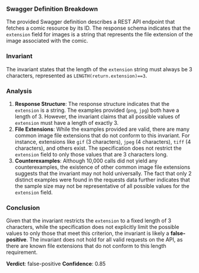### Swagger Definition Breakdown
The provided Swagger definition describes a REST API endpoint that fetches a comic resource by its ID. The response schema indicates that the `extension` field for images is a string that represents the file extension of the image associated with the comic. 

### Invariant
The invariant states that the length of the `extension` string must always be 3 characters, represented as `LENGTH(return.extension)==3`. 

### Analysis
1. **Response Structure**: The response structure indicates that the `extension` is a string. The examples provided (`png`, `jpg`) both have a length of 3. However, the invariant claims that all possible values of `extension` must have a length of exactly 3.
2. **File Extensions**: While the examples provided are valid, there are many common image file extensions that do not conform to this invariant. For instance, extensions like `gif` (3 characters), `jpeg` (4 characters), `tiff` (4 characters), and others exist. The specification does not restrict the `extension` field to only those values that are 3 characters long.
3. **Counterexamples**: Although 10,000 calls did not yield any counterexamples, the existence of other common image file extensions suggests that the invariant may not hold universally. The fact that only 2 distinct examples were found in the requests data further indicates that the sample size may not be representative of all possible values for the `extension` field.

### Conclusion
Given that the invariant restricts the `extension` to a fixed length of 3 characters, while the specification does not explicitly limit the possible values to only those that meet this criterion, the invariant is likely a **false-positive**. The invariant does not hold for all valid requests on the API, as there are known file extensions that do not conform to this length requirement. 

**Verdict**: false-positive
**Confidence**: 0.85
